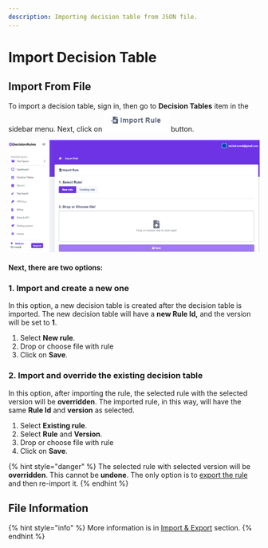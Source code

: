 ```yaml
---
description: Importing decision table from JSON file.
---
```


# Import Decision Table

## Import From File

To import a decision table, sign in, then go to **Decision Tables** item in the sidebar menu. Next, click on ![](../../.gitbook/assets/screenshoteasy-6-%20%281%29.png) button.

![](../../.gitbook/assets/image%20%2867%29.png)

#### Next, there are two options:

### 1. Import and create a new one

In this option, a new decision table is created after the decision table is imported. The new decision table will have a **new Rule Id,** and the version will be set to **1**.

1. Select **New rule**.
2. Drop or choose file with rule
3. Click on **Save**.

### 2. Import and override the existing decision table 

In this option, after importing the rule, the selected rule with the selected version will be **overridden**. The imported rule, in this way, will have the same **Rule Id** and **version** as selected.

1. Select **Existing rule**.
2. Select **Rule** and **Version**.
3. Drop or choose file with rule
4. Click on **Save**.

{% hint style="danger" %}
The selected rule with selected version will be **overridden**. This cannot be **undone**. The only option is to [export the rule](export-decision-table.md) and then re-import it.
{% endhint %}

## File Information

{% hint style="info" %}
More information is in [Import & Export](./) section.
{% endhint %}

